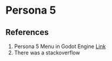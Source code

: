 # Persona 5


## References
1. Persona 5 Menu in Godot Engine [Link](https://www.youtube.com/watch?v=u8sQr87YY94&pp=ygUXcGVyc29uYSA1IG1lbnUgaW4gZ29kb3Q%3D)
2. There was a stackoverflow
